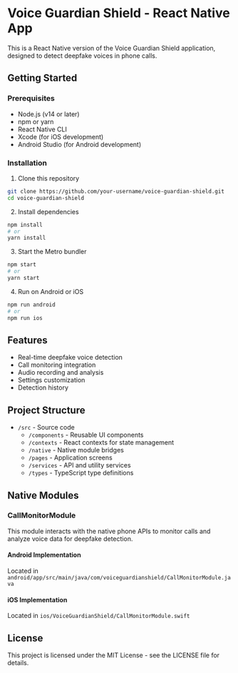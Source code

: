 
# Voice Guardian Shield - React Native App

This is a React Native version of the Voice Guardian Shield application, designed to detect deepfake voices in phone calls.

## Getting Started

### Prerequisites

- Node.js (v14 or later)
- npm or yarn
- React Native CLI
- Xcode (for iOS development)
- Android Studio (for Android development)

### Installation

1. Clone this repository
```bash
git clone https://github.com/your-username/voice-guardian-shield.git
cd voice-guardian-shield
```

2. Install dependencies
```bash
npm install
# or
yarn install
```

3. Start the Metro bundler
```bash
npm start
# or
yarn start
```

4. Run on Android or iOS
```bash
npm run android
# or
npm run ios
```

## Features

- Real-time deepfake voice detection
- Call monitoring integration
- Audio recording and analysis
- Settings customization
- Detection history

## Project Structure

- `/src` - Source code
  - `/components` - Reusable UI components
  - `/contexts` - React contexts for state management
  - `/native` - Native module bridges
  - `/pages` - Application screens
  - `/services` - API and utility services
  - `/types` - TypeScript type definitions

## Native Modules

### CallMonitorModule

This module interacts with the native phone APIs to monitor calls and analyze voice data for deepfake detection.

#### Android Implementation

Located in `android/app/src/main/java/com/voiceguardianshield/CallMonitorModule.java`

#### iOS Implementation

Located in `ios/VoiceGuardianShield/CallMonitorModule.swift`

## License

This project is licensed under the MIT License - see the LICENSE file for details.
